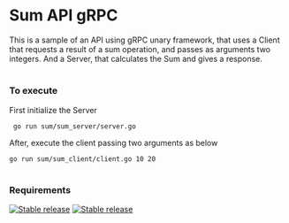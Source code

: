 # Sum API gRPC

This is a sample of an API using gRPC unary framework, that uses a Client that requests a result of a sum operation, and passes as arguments two integers. And a Server, that calculates the Sum and gives a response.
#
### To execute
First initialize the Server 
```
 go run sum/sum_server/server.go
```
After, execute the client passing two arguments as below
```
go run sum/sum_client/client.go 10 20
```
#
### Requirements
[![Stable release](https://img.shields.io/badge/libprotoc-3.17.3-green.svg)](https://github.com/protocolbuffers/protobuf/releases/tag/v3.17.3)
[![Stable release](https://img.shields.io/badge/golang-v1.17.5-blue.svg)](https://go.dev/doc/go1.17)
